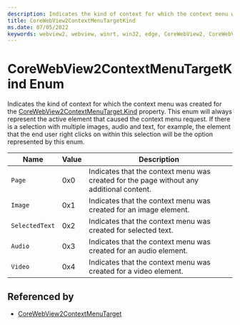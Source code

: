 ```yaml
---
description: Indicates the kind of context for which the context menu was created for the CoreWebView2ContextMenuTarget.Kind property. This enum will always represent the active element that caused the context menu request. If there is a selection with multiple images, audio and text, for example, the element that the end user right clicks on within this selection will be the option represented by this enum.
title: CoreWebView2ContextMenuTargetKind
ms.date: 07/05/2022
keywords: webview2, webview, winrt, win32, edge, CoreWebView2, CoreWebView2Controller, browser control, edge html, CoreWebView2ContextMenuTargetKind
---
```


# CoreWebView2ContextMenuTargetKind Enum

Indicates the kind of context for which the context menu was created for the [CoreWebView2ContextMenuTarget.Kind](corewebview2contextmenutarget.md#kind) property. This enum will always represent the active element that caused the context menu request. If there is a selection with multiple images, audio and text, for example, the element that the end user right clicks on within this selection will be the option represented by this enum.

| Name |  Value | Description |
|--|--|--|
|`Page` | 0x0  |  Indicates that the context menu was created for the page without any additional content.|
|`Image` | 0x1  |  Indicates that the context menu was created for an image element.|
|`SelectedText` | 0x2  |  Indicates that the context menu was created for selected text.|
|`Audio` | 0x3  |  Indicates that the context menu was created for an audio element.|
|`Video` | 0x4  |  Indicates that the context menu was created for a video element.|


## Referenced by

- [CoreWebView2ContextMenuTarget](corewebview2contextmenutarget.md)
